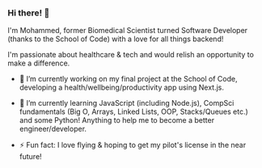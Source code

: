 ### Hi there! 👋

I'm Mohammed, former Biomedical Scientist turned Software Developer (thanks to the School of Code) with a love for all things backend!

I'm passionate about healthcare & tech and would relish an opportunity to make a difference.

- 🔭 I’m currently working on my final project at the School of Code, developing a health/wellbeing/productivity app using Next.js.

- 🌱 I’m currently learning JavaScript (including Node.js), CompSci fundamentals (Big O, Arrays, Linked Lists, OOP, Stacks/Queues etc.) and some Python! Anything to help me to become a better engineer/developer.

- ⚡ Fun fact: I love flying & hoping to get my pilot's license in the near future!

